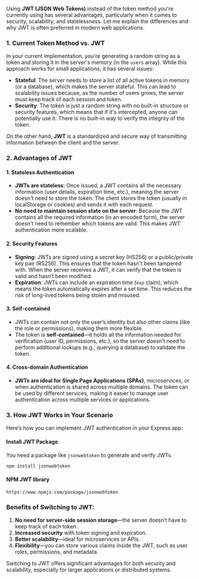 Using **JWT (JSON Web Tokens)** instead of the token method you're currently using has several advantages, particularly when it comes to security, scalability, and statelessness. Let me explain the differences and why JWT is often preferred in modern web applications.

### 1. **Current Token Method vs. JWT**

In your current implementation, you're generating a random string as a token and storing it in the server's memory (in the `users` array). While this approach works for small applications, it has several issues:

- **Stateful**: The server needs to store a list of all active tokens in memory (or a database), which makes the server stateful. This can lead to scalability issues because, as the number of users grows, the server must keep track of each session and token.
- **Security**: The token is just a random string with no built-in structure or security features, which means that if it's intercepted, anyone can potentially use it. There is no built-in way to verify the integrity of the token.

On the other hand, **JWT** is a standardized and secure way of transmitting information between the client and the server.

### 2. **Advantages of JWT**

#### 1. **Stateless Authentication**
   - **JWTs are stateless**: Once issued, a JWT contains all the necessary information (user details, expiration time, etc.), meaning the server doesn't need to store the token. The client stores the token (usually in localStorage or cookies) and sends it with each request.
   - **No need to maintain session state on the server**: Because the JWT contains all the required information (in an encoded form), the server doesn’t need to remember which tokens are valid. This makes JWT authentication more scalable.
   
#### 2. **Security Features**
   - **Signing**: JWTs are signed using a secret key (HS256) or a public/private key pair (RS256). This ensures that the token hasn't been tampered with. When the server receives a JWT, it can verify that the token is valid and hasn’t been modified.
   - **Expiration**: JWTs can include an expiration time (`exp` claim), which means the token automatically expires after a set time. This reduces the risk of long-lived tokens being stolen and misused.

#### 3. **Self-contained**
   - JWTs can contain not only the user’s identity but also other claims (like the role or permissions), making them more flexible.
   - The token is **self-contained**—it holds all the information needed for verification (user ID, permissions, etc.), so the server doesn’t need to perform additional lookups (e.g., querying a database) to validate the token.

#### 4. **Cross-domain Authentication**
   - **JWTs are ideal for Single Page Applications (SPAs)**, microservices, or when authentication is shared across multiple domains. The token can be used by different services, making it easier to manage user authentication across multiple services or applications.

### 3. **How JWT Works in Your Scenario**

Here’s how you can implement JWT authentication in your Express app:

#### **Install JWT Package**
   You need a package like `jsonwebtoken` to generate and verify JWTs.

   ```bash
   npm install jsonwebtoken
   ```
#### **NPM JWT library**

```link
https://www.npmjs.com/package/jsonwebtoken
```

### Benefits of Switching to JWT:
1. **No need for server-side session storage**—the server doesn’t have to keep track of each token.
2. **Increased security** with token signing and expiration.
3. **Better scalability**—ideal for microservices or APIs.
4. **Flexibility**—you can store various claims inside the JWT, such as user roles, permissions, and metadata.

Switching to JWT offers significant advantages for both security and scalability, especially for larger applications or distributed systems.